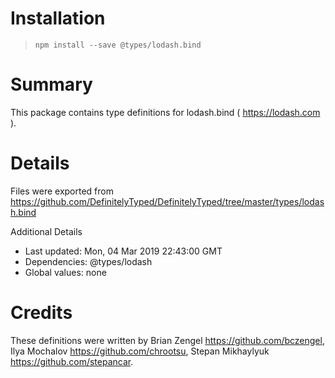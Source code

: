 # Installation
> `npm install --save @types/lodash.bind`

# Summary
This package contains type definitions for lodash.bind ( https://lodash.com ).

# Details
Files were exported from https://github.com/DefinitelyTyped/DefinitelyTyped/tree/master/types/lodash.bind

Additional Details
 * Last updated: Mon, 04 Mar 2019 22:43:00 GMT
 * Dependencies: @types/lodash
 * Global values: none

# Credits
These definitions were written by Brian Zengel <https://github.com/bczengel>, Ilya Mochalov <https://github.com/chrootsu>, Stepan Mikhaylyuk <https://github.com/stepancar>.
